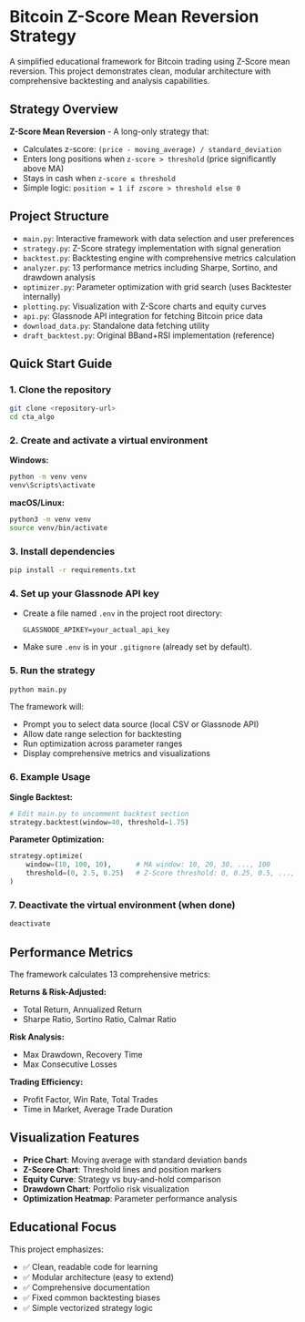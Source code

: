 # Bitcoin Z-Score Mean Reversion Strategy

A simplified educational framework for Bitcoin trading using Z-Score mean reversion. This project demonstrates clean, modular architecture with comprehensive backtesting and analysis capabilities.

## Strategy Overview

**Z-Score Mean Reversion** - A long-only strategy that:
- Calculates z-score: `(price - moving_average) / standard_deviation`
- Enters long positions when `z-score > threshold` (price significantly above MA)
- Stays in cash when `z-score ≤ threshold`
- Simple logic: `position = 1 if zscore > threshold else 0`

## Project Structure

- `main.py`: Interactive framework with data selection and user preferences
- `strategy.py`: Z-Score strategy implementation with signal generation
- `backtest.py`: Backtesting engine with comprehensive metrics calculation
- `analyzer.py`: 13 performance metrics including Sharpe, Sortino, and drawdown analysis
- `optimizer.py`: Parameter optimization with grid search (uses Backtester internally)
- `plotting.py`: Visualization with Z-Score charts and equity curves
- `api.py`: Glassnode API integration for fetching Bitcoin price data
- `download_data.py`: Standalone data fetching utility
- `draft_backtest.py`: Original BBand+RSI implementation (reference)

## Quick Start Guide

### 1. Clone the repository
```bash
git clone <repository-url>
cd cta_algo
```

### 2. Create and activate a virtual environment
**Windows:**
```bash
python -m venv venv
venv\Scripts\activate
```
**macOS/Linux:**
```bash
python3 -m venv venv
source venv/bin/activate
```

### 3. Install dependencies
```bash
pip install -r requirements.txt
```

### 4. Set up your Glassnode API key
- Create a file named `.env` in the project root directory:
  ```
  GLASSNODE_APIKEY=your_actual_api_key
  ```
- Make sure `.env` is in your `.gitignore` (already set by default).

### 5. Run the strategy
```bash
python main.py
```

The framework will:
- Prompt you to select data source (local CSV or Glassnode API)
- Allow date range selection for backtesting
- Run optimization across parameter ranges
- Display comprehensive metrics and visualizations

### 6. Example Usage

**Single Backtest:**
```python
# Edit main.py to uncomment backtest section
strategy.backtest(window=40, threshold=1.75)
```

**Parameter Optimization:**
```python
strategy.optimize(
    window=(10, 100, 10),      # MA window: 10, 20, 30, ..., 100
    threshold=(0, 2.5, 0.25)   # Z-Score threshold: 0, 0.25, 0.5, ..., 2.5
)
```

### 7. Deactivate the virtual environment (when done)
```bash
deactivate
```

## Performance Metrics

The framework calculates 13 comprehensive metrics:

**Returns & Risk-Adjusted:**
- Total Return, Annualized Return
- Sharpe Ratio, Sortino Ratio, Calmar Ratio

**Risk Analysis:**
- Max Drawdown, Recovery Time
- Max Consecutive Losses

**Trading Efficiency:**
- Profit Factor, Win Rate, Total Trades
- Time in Market, Average Trade Duration

## Visualization Features

- **Price Chart**: Moving average with standard deviation bands
- **Z-Score Chart**: Threshold lines and position markers
- **Equity Curve**: Strategy vs buy-and-hold comparison
- **Drawdown Chart**: Portfolio risk visualization
- **Optimization Heatmap**: Parameter performance analysis

## Educational Focus

This project emphasizes:
- ✅ Clean, readable code for learning
- ✅ Modular architecture (easy to extend)
- ✅ Comprehensive documentation
- ✅ Fixed common backtesting biases
- ✅ Simple vectorized strategy logic
